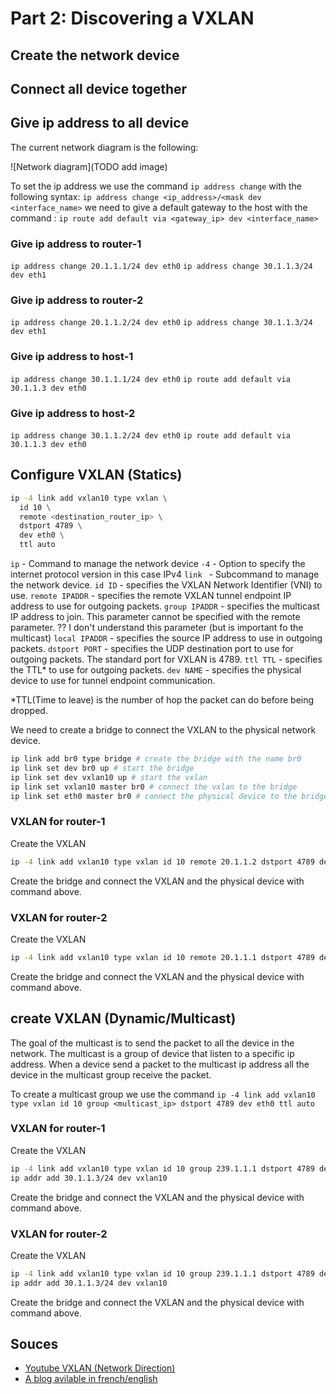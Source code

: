 # Part 2: Discovering a VXLAN

## Create the network device

## Connect all device together

## Give ip address to all device

The current network diagram is the following:

![Network diagram](TODO add image)

To set the ip address we use the command `ip address change` with the following syntax:
`ip address change <ip_address>/<mask dev <interface_name>`
we need to give a default gateway to the host with the command :
`ip route add default via <gateway_ip> dev <interface_name>`

### Give ip address to router-1

`ip address change 20.1.1.1/24 dev eth0`
`ip address change 30.1.1.3/24 dev eth1`

### Give ip address to router-2

`ip address change 20.1.1.2/24 dev eth0`
`ip address change 30.1.1.3/24 dev eth1`

### Give ip address to host-1

`ip address change 30.1.1.1/24 dev eth0`
`ip route add default via 30.1.1.3 dev eth0`

### Give ip address to host-2

`ip address change 30.1.1.2/24 dev eth0`
`ip route add default via 30.1.1.3 dev eth0`


## Configure VXLAN (Statics)

```bash
ip -4 link add vxlan10 type vxlan \
  id 10 \
  remote <destination_router_ip> \
  dstport 4789 \
  dev eth0 \
  ttl auto
```

`ip` - Command to manage the network device
`-4` - Option to specify the internet protocol version in this case IPv4
`link ` - Subcommand to manage the network device.
`id ID` - specifies the VXLAN Network Identifier (VNI) to use.
`remote IPADDR` - specifies the remote VXLAN tunnel endpoint IP address to use for outgoing packets.
`group IPADDR` - specifies the multicast IP address to join.  This parameter cannot be specified with the remote parameter. ?? I don't understand this parameter (but is important fo the multicast)
`local IPADDR` - specifies the source IP address to use in outgoing packets.
`dstport PORT` - specifies the UDP destination port to use for outgoing packets. The standard port for VXLAN is 4789.
`ttl TTL` - specifies the TTL* to use for outgoing packets.
`dev NAME` - specifies the physical device to use for tunnel endpoint communication.

*TTL(Time to leave) is the number of hop the packet can do before being dropped.

We need to create a bridge to connect the VXLAN to the physical network device.

```bash
ip link add br0 type bridge # create the bridge with the name br0
ip link set dev br0 up # start the bridge
ip link set dev vxlan10 up # start the vxlan
ip link set vxlan10 master br0 # connect the vxlan to the bridge
ip link set eth0 master br0 # connect the physical device to the bridge
```

### VXLAN for router-1

Create the VXLAN
```bash
ip -4 link add vxlan10 type vxlan id 10 remote 20.1.1.2 dstport 4789 dev eth0 ttl auto
```

Create the bridge and connect the VXLAN and the physical device with command above.

### VXLAN for router-2

Create the VXLAN
```bash
ip -4 link add vxlan10 type vxlan id 10 remote 20.1.1.1 dstport 4789 dev eth0 ttl auto
```
Create the bridge and connect the VXLAN and the physical device with command above.

## create VXLAN (Dynamic/Multicast)

The goal of the multicast is to send the packet to all the device in the network. The multicast is a group of device that listen to a specific ip address. When a device send a packet to the multicast ip address all the device in the multicast group receive the packet.

To create a multicast group we use the command `ip -4 link add vxlan10 type vxlan id 10 group <multicast_ip> dstport 4789 dev eth0 ttl auto`

### VXLAN for router-1

Create the VXLAN
```bash
ip -4 link add vxlan10 type vxlan id 10 group 239.1.1.1 dstport 4789 dev eth0 ttl auto
ip addr add 30.1.1.3/24 dev vxlan10
```

Create the bridge and connect the VXLAN and the physical device with command above.

### VXLAN for router-2

Create the VXLAN
```bash
ip -4 link add vxlan10 type vxlan id 10 group 239.1.1.1 dstport 4789 dev eth0 ttl auto
ip addr add 30.1.1.3/24 dev vxlan10
```
Create the bridge and connect the VXLAN and the physical device with command above.


## Souces
- [Youtube VXLAN (Network Direction)](https://www.youtube.com/watch?v=YNqKDI_bnPM&list=PLDQaRcbiSnqFe6pyaSy-Hwj8XRFPgZ5h8)
- [A blog avilable in french/english](https://vincent.bernat.ch/en/blogn)
